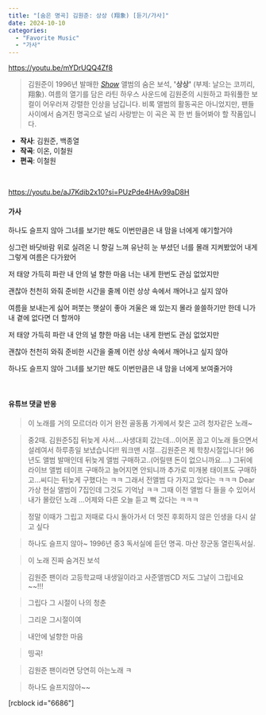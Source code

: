 ```yaml
---
title: "[숨은 명곡] 김원준: 상상 (翔象) [듣기/가사]"
date: 2024-10-10
categories: 
  - "Favorite Music"
  - "가사"
---
```


https://youtu.be/mYDrUQQ4Zf8

> 김원준이 1996년 발매한 [_Show_](https://music.apple.com/kr/album/show/1537335239) 앨범의 숨은 보석, **'상상'** (부제: 날으는 코끼리, 翔象). 여름의 열기를 담은 라틴 하우스 사운드에 김원준의 시원하고 파워풀한 보컬이 어우러져 강렬한 인상을 남깁니다. 비록 앨범의 활동곡은 아니었지만, 팬들 사이에서 숨겨진 명곡으로 널리 사랑받는 이 곡은 꼭 한 번 들어봐야 할 작품입니다.

- **작사**: 김원준, 백종열
- **작곡**: 이온, 이철원
- **편곡**: 이철원

 

https://youtu.be/aJ7Kdib2x10?si=PUzPde4HAv99aD8H

#### **가사**

하나도 슬프지 않아 그녀를 보기만 해도 이번만큼은 내 맘을 너에게 얘기할거야

싱그런 바닷바람 위로 실려온 니 향길 느껴 유난히 눈 부셨던 너를 몰래 지켜봤었어 내게 그렇게 여름은 다가왔어

저 태양 가득히 파란 내 안의 널 향한 마음 너는 내게 한번도 관심 없었지만

괜찮아 천천히 와줘 준비한 시간을 줄께 이런 상상 속에서 깨어나고 싶지 않아

여름을 보내는게 싫어 퍼붓는 햇살이 좋아 겨울은 왜 있는지 몰라 쓸쓸하기만 한데 니가 내 곁에 없다면 더 할꺼야

저 태양 가득히 파란 내 안의 널 향한 마음 너는 내게 한번도 관심 없었지만

괜찮아 천천히 와줘 준비한 시간을 줄께 이런 상상 속에서 깨어나고 싶지 않아

하나도 슬프지 않아 그녀를 보기만 해도 이번만큼은 내 맘을 너에게 보여줄거야

 

#### **유튜브 댓글 반응**

> 이 노래를 거의 모르더라 이거 완전 골동품 가게에서 찾은 고려 청자같은 노래~

> 중2때. 김원준5집 뒤늦게 사서….사생대회 갔는데…이어폰 꼽고 이노래 들으면서 설레여서 하루종일 보냈습니다!! 워크맨 시절…김원준은 제 학창시절입니다! 96년도 앨범 발매인데 뒤늦게 앨범 구매하고..(어릴땐 돈이 없으니까요….) 그뒤에 라이브 앨범 테이프 구매하고 늘어지면 안되니까 추가로 미개봉 태이프도 구매하고…씨디는 뒤늦게 구했다는 ㅋㅋ 그래서 전앨범 다 가지고 있다는 ㅋㅋㅋ Dear 가상 현실 앨범이 7집인데 그것도 기억남 ㅋㅋ 그때 이전 앨범 다 들을 수 있어서 내가 몰랐던 노래 …어제와 다른 오늘 듣고 뻑 갔다는 ㅋㅋㅋ

> 정말 이때가 그립고 저때로 다시 돌아가서 더 멋진 후회하지 않은 인생을 다시 살고 싶다

> 하나도 슬프지 않아~ 1996년 중3 독서실에 듣던 명곡. 마산 장군동 열린독서실.

> 이 노래 진짜 숨겨진 보석

> 김원준 팬이라 고등학교때 내생일이라고 사준앨범CD 저도 그날이 그립네요~~!!!

> 그립다 그 시절이 나의 청춘

> 그리운 그시절이여

> 내안에 널향한 마음

> 띵곡!

> 김원준 팬이라면 당연히 아는노래 ㅋ

> 하나도 슬프지않아~~

\[rcblock id="6686"\]
